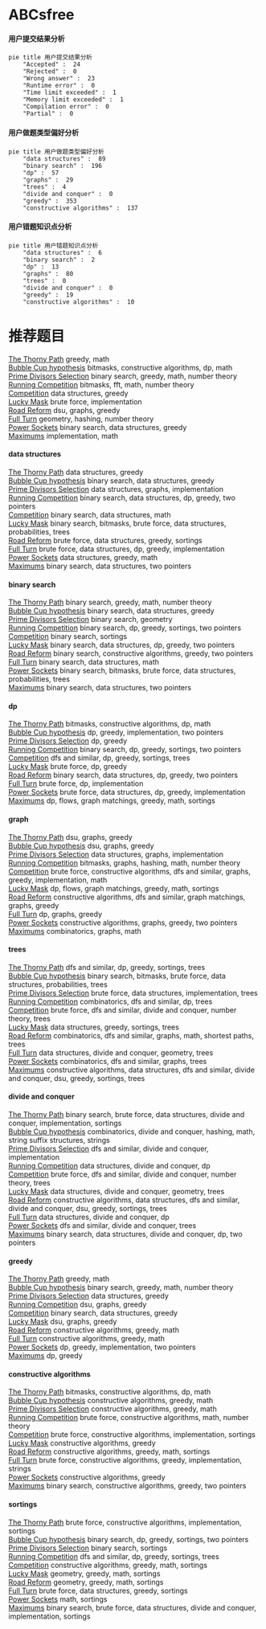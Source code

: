 # ABCsfree
<!-- tabs:start -->
#### **用户提交结果分析**

```mermaid
pie title 用户提交结果分析
    "Accepted" :  24
    "Rejected" :  0
    "Wrong answer" :  23
    "Runtime error" :  0
    "Time limit exceeded" :  1
    "Memory limit exceeded" :  1
    "Compilation error" :  0
    "Partial" :  0
```
#### **用户做题类型偏好分析**

```mermaid
pie title 用户做题类型偏好分析
    "data structures" :  89
    "binary search" :  196
    "dp" :  57
    "graphs" :  29
    "trees" :  4
    "divide and conquer" :  0
    "greedy" :  353
    "constructive algorithms" :  137
```
#### **用户错题知识点分析**

```mermaid
pie title 用户错题知识点分析
    "data structures" :  6
    "binary search" :  2
    "dp" :  13
    "graphs" :  80
    "trees" :  0
    "divide and conquer" :  0
    "greedy" :  19
    "constructive algorithms" :  10
```
<!-- tabs:end -->
# 推荐题目
[The Thorny Path](https://codeforces.com/contest/1464/problem/D)		greedy,
                        math		  
[Bubble Cup hypothesis](https://codeforces.com/contest/1424/problem/I)		bitmasks,
                        constructive algorithms,
                        dp,
                        math		  
[Prime Divisors Selection](http://codeforces.com/problemset/problem/1468/L)		binary search,
                        greedy,
                        math,
                        number theory		  
[Running Competition](http://codeforces.com/problemset/problem/1398/G)		bitmasks,
                        fft,
                        math,
                        number theory		  
[Competition](http://codeforces.com/problemset/problem/144/E)		data structures,
                        greedy		  
[Lucky Mask](http://codeforces.com/problemset/problem/146/B)		brute force,
                        implementation		  
[Road Reform](http://codeforces.com/problemset/problem/1468/J)		dsu,
                        graphs,
                        greedy		  
[Full Turn](http://codeforces.com/problemset/problem/1468/F)		geometry,
                        hashing,
                        number theory		  
[Power Sockets](http://codeforces.com/problemset/problem/1469/F)		binary search,
                        data structures,
                        greedy		  
[Maximums](http://codeforces.com/problemset/problem/1326/B)		implementation,
                        math		  
<!-- tabs:start -->
#### **data structures**
[The Thorny Path](http://codeforces.com/problemset/problem/144/E)		data structures,
                        greedy		  
[Bubble Cup hypothesis](http://codeforces.com/problemset/problem/1469/F)		binary search,
                        data structures,
                        greedy		  
[Prime Divisors Selection](http://codeforces.com/problemset/problem/1468/M)		data structures,
                        graphs,
                        implementation		  
[Running Competition](http://codeforces.com/problemset/problem/1492/C)		binary search,
                        data structures,
                        dp,
                        greedy,
                        two pointers		  
[Competition](http://codeforces.com/problemset/problem/1490/G)		binary search,
                        data structures,
                        math		  
[Lucky Mask](http://codeforces.com/problemset/problem/1479/D)		binary search,
                        bitmasks,
                        brute force,
                        data structures,
                        probabilities,
                        trees		  
[Road Reform](http://codeforces.com/problemset/problem/1497/A)		brute force,
                        data structures,
                        greedy,
                        sortings		  
[Full Turn](http://codeforces.com/problemset/problem/1491/C)		brute force,
                        data structures,
                        dp,
                        greedy,
                        implementation		  
[Power Sockets](http://codeforces.com/problemset/problem/1492/B)		data structures,
                        greedy,
                        math		  
[Maximums](http://codeforces.com/problemset/problem/1436/E)		binary search,
                        data structures,
                        two pointers		  
#### **binary search**
[The Thorny Path](http://codeforces.com/problemset/problem/1468/L)		binary search,
                        greedy,
                        math,
                        number theory		  
[Bubble Cup hypothesis](http://codeforces.com/problemset/problem/1469/F)		binary search,
                        data structures,
                        greedy		  
[Prime Divisors Selection](http://codeforces.com/problemset/problem/1468/G)		binary search,
                        geometry		  
[Running Competition](http://codeforces.com/problemset/problem/1470/A)		binary search,
                        dp,
                        greedy,
                        sortings,
                        two pointers		  
[Competition](http://codeforces.com/problemset/problem/1468/D)		binary search,
                        sortings		  
[Lucky Mask](http://codeforces.com/problemset/problem/1492/C)		binary search,
                        data structures,
                        dp,
                        greedy,
                        two pointers		  
[Road Reform](http://codeforces.com/problemset/problem/1463/D)		binary search,
                        constructive algorithms,
                        greedy,
                        two pointers		  
[Full Turn](http://codeforces.com/problemset/problem/1490/G)		binary search,
                        data structures,
                        math		  
[Power Sockets](http://codeforces.com/problemset/problem/1479/D)		binary search,
                        bitmasks,
                        brute force,
                        data structures,
                        probabilities,
                        trees		  
[Maximums](http://codeforces.com/problemset/problem/1436/E)		binary search,
                        data structures,
                        two pointers		  
#### **dp**
[The Thorny Path](https://codeforces.com/contest/1424/problem/I)		bitmasks,
                        constructive algorithms,
                        dp,
                        math		  
[Bubble Cup hypothesis](http://codeforces.com/problemset/problem/1469/C)		dp,
                        greedy,
                        implementation,
                        two pointers		  
[Prime Divisors Selection](http://codeforces.com/problemset/problem/1469/B)		dp,
                        greedy		  
[Running Competition](http://codeforces.com/problemset/problem/1470/A)		binary search,
                        dp,
                        greedy,
                        sortings,
                        two pointers		  
[Competition](https://codeforces.com/contest/1337/problem/C)		dfs and similar,
                        dp,
                        greedy,
                        sortings,
                        trees		  
[Lucky Mask](http://codeforces.com/problemset/problem/1353/E)		brute force,
                        dp,
                        greedy		  
[Road Reform](http://codeforces.com/problemset/problem/1492/C)		binary search,
                        data structures,
                        dp,
                        greedy,
                        two pointers		  
[Full Turn](https://codeforces.com/contest/1457/problem/C)		brute force,
                        dp,
                        implementation		  
[Power Sockets](http://codeforces.com/problemset/problem/1491/C)		brute force,
                        data structures,
                        dp,
                        greedy,
                        implementation		  
[Maximums](http://codeforces.com/problemset/problem/1437/C)		dp,
                        flows,
                        graph matchings,
                        greedy,
                        math,
                        sortings		  
#### **graph**
[The Thorny Path](http://codeforces.com/problemset/problem/1468/J)		dsu,
                        graphs,
                        greedy		  
[Bubble Cup hypothesis](http://codeforces.com/problemset/problem/1095/F)		dsu,
                        graphs,
                        greedy		  
[Prime Divisors Selection](http://codeforces.com/problemset/problem/1468/M)		data structures,
                        graphs,
                        implementation		  
[Running Competition](http://codeforces.com/problemset/problem/1470/B)		bitmasks,
                        graphs,
                        hashing,
                        math,
                        number theory		  
[Competition](http://codeforces.com/problemset/problem/1487/C)		brute force,
                        constructive algorithms,
                        dfs and similar,
                        graphs,
                        greedy,
                        implementation,
                        math		  
[Lucky Mask](http://codeforces.com/problemset/problem/1437/C)		dp,
                        flows,
                        graph matchings,
                        greedy,
                        math,
                        sortings		  
[Road Reform](http://codeforces.com/problemset/problem/1470/D)		constructive algorithms,
                        dfs and similar,
                        graph matchings,
                        graphs,
                        greedy		  
[Full Turn](http://codeforces.com/problemset/problem/1476/C)		dp,
                        graphs,
                        greedy		  
[Power Sockets](http://codeforces.com/problemset/problem/1304/D)		constructive algorithms,
                        graphs,
                        greedy,
                        two pointers		  
[Maximums](http://codeforces.com/problemset/problem/1475/C)		combinatorics,
                        graphs,
                        math		  
#### **trees**
[The Thorny Path](https://codeforces.com/contest/1337/problem/C)		dfs and similar,
                        dp,
                        greedy,
                        sortings,
                        trees		  
[Bubble Cup hypothesis](http://codeforces.com/problemset/problem/1479/D)		binary search,
                        bitmasks,
                        brute force,
                        data structures,
                        probabilities,
                        trees		  
[Prime Divisors Selection](http://codeforces.com/problemset/problem/1511/C)		brute force,
                        data structures,
                        implementation,
                        trees		  
[Running Competition](http://codeforces.com/problemset/problem/1499/F)		combinatorics,
                        dfs and similar,
                        dp,
                        trees		  
[Competition](http://codeforces.com/problemset/problem/1491/E)		brute force,
                        dfs and similar,
                        divide and conquer,
                        number theory,
                        trees		  
[Lucky Mask](http://codeforces.com/problemset/problem/1466/D)		data structures,
                        greedy,
                        sortings,
                        trees		  
[Road Reform](http://codeforces.com/problemset/problem/1495/D)		combinatorics,
                        dfs and similar,
                        graphs,
                        math,
                        shortest paths,
                        trees		  
[Full Turn](http://codeforces.com/problemset/problem/1303/G)		data structures,
                        divide and conquer,
                        geometry,
                        trees		  
[Power Sockets](http://codeforces.com/problemset/problem/1454/E)		combinatorics,
                        dfs and similar,
                        graphs,
                        trees		  
[Maximums](http://codeforces.com/problemset/problem/1494/D)		constructive algorithms,
                        data structures,
                        dfs and similar,
                        divide and conquer,
                        dsu,
                        greedy,
                        sortings,
                        trees		  
#### **divide and conquer**
[The Thorny Path](http://codeforces.com/problemset/problem/1461/D)		binary search,
                        brute force,
                        data structures,
                        divide and conquer,
                        implementation,
                        sortings		  
[Bubble Cup hypothesis](http://codeforces.com/problemset/problem/1466/G)		combinatorics,
                        divide and conquer,
                        hashing,
                        math,
                        string suffix structures,
                        strings		  
[Prime Divisors Selection](http://codeforces.com/problemset/problem/1490/D)		dfs and similar,
                        divide and conquer,
                        implementation		  
[Running Competition](https://codeforces.com/contest/1483/problem/C)		data structures,
                        divide and conquer,
                        dp		  
[Competition](http://codeforces.com/problemset/problem/1491/E)		brute force,
                        dfs and similar,
                        divide and conquer,
                        number theory,
                        trees		  
[Lucky Mask](http://codeforces.com/problemset/problem/1303/G)		data structures,
                        divide and conquer,
                        geometry,
                        trees		  
[Road Reform](http://codeforces.com/problemset/problem/1494/D)		constructive algorithms,
                        data structures,
                        dfs and similar,
                        divide and conquer,
                        dsu,
                        greedy,
                        sortings,
                        trees		  
[Full Turn](http://codeforces.com/problemset/problem/1482/E)		data structures,
                        divide and conquer,
                        dp		  
[Power Sockets](http://codeforces.com/problemset/problem/566/C)		dfs and similar,
                        divide and conquer,
                        trees		  
[Maximums](http://codeforces.com/problemset/problem/1428/F)		binary search,
                        data structures,
                        divide and conquer,
                        dp,
                        two pointers		  
#### **greedy**
[The Thorny Path](https://codeforces.com/contest/1464/problem/D)		greedy,
                        math		  
[Bubble Cup hypothesis](http://codeforces.com/problemset/problem/1468/L)		binary search,
                        greedy,
                        math,
                        number theory		  
[Prime Divisors Selection](http://codeforces.com/problemset/problem/144/E)		data structures,
                        greedy		  
[Running Competition](http://codeforces.com/problemset/problem/1468/J)		dsu,
                        graphs,
                        greedy		  
[Competition](http://codeforces.com/problemset/problem/1469/F)		binary search,
                        data structures,
                        greedy		  
[Lucky Mask](http://codeforces.com/problemset/problem/1095/F)		dsu,
                        graphs,
                        greedy		  
[Road Reform](http://codeforces.com/problemset/problem/1468/H)		constructive algorithms,
                        greedy,
                        math		  
[Full Turn](http://codeforces.com/problemset/problem/1360/G)		constructive algorithms,
                        greedy,
                        math		  
[Power Sockets](http://codeforces.com/problemset/problem/1469/C)		dp,
                        greedy,
                        implementation,
                        two pointers		  
[Maximums](http://codeforces.com/problemset/problem/1469/B)		dp,
                        greedy		  
#### **constructive algorithms**
[The Thorny Path](https://codeforces.com/contest/1424/problem/I)		bitmasks,
                        constructive algorithms,
                        dp,
                        math		  
[Bubble Cup hypothesis](http://codeforces.com/problemset/problem/1468/H)		constructive algorithms,
                        greedy,
                        math		  
[Prime Divisors Selection](http://codeforces.com/problemset/problem/1360/G)		constructive algorithms,
                        greedy,
                        math		  
[Running Competition](http://codeforces.com/problemset/problem/1469/D)		brute force,
                        constructive algorithms,
                        math,
                        number theory		  
[Competition](http://codeforces.com/problemset/problem/1374/F)		brute force,
                        constructive algorithms,
                        implementation,
                        sortings		  
[Lucky Mask](http://codeforces.com/problemset/problem/1469/A)		constructive algorithms,
                        greedy		  
[Road Reform](http://codeforces.com/problemset/problem/1393/C)		constructive algorithms,
                        greedy,
                        math,
                        sortings		  
[Full Turn](http://codeforces.com/problemset/problem/1304/B)		brute force,
                        constructive algorithms,
                        greedy,
                        implementation,
                        strings		  
[Power Sockets](http://codeforces.com/problemset/problem/1493/A)		constructive algorithms,
                        greedy		  
[Maximums](http://codeforces.com/problemset/problem/1463/D)		binary search,
                        constructive algorithms,
                        greedy,
                        two pointers		  
#### **sortings**
[The Thorny Path](http://codeforces.com/problemset/problem/1374/F)		brute force,
                        constructive algorithms,
                        implementation,
                        sortings		  
[Bubble Cup hypothesis](http://codeforces.com/problemset/problem/1470/A)		binary search,
                        dp,
                        greedy,
                        sortings,
                        two pointers		  
[Prime Divisors Selection](http://codeforces.com/problemset/problem/1468/D)		binary search,
                        sortings		  
[Running Competition](https://codeforces.com/contest/1337/problem/C)		dfs and similar,
                        dp,
                        greedy,
                        sortings,
                        trees		  
[Competition](http://codeforces.com/problemset/problem/1393/C)		constructive algorithms,
                        greedy,
                        math,
                        sortings		  
[Lucky Mask](https://codeforces.com/contest/1496/problem/C)		geometry,
                        greedy,
                        math,
                        sortings		  
[Road Reform](http://codeforces.com/problemset/problem/1495/A)		geometry,
                        greedy,
                        math,
                        sortings		  
[Full Turn](http://codeforces.com/problemset/problem/1497/A)		brute force,
                        data structures,
                        greedy,
                        sortings		  
[Power Sockets](http://codeforces.com/problemset/problem/1427/A)		math,
                        sortings		  
[Maximums](http://codeforces.com/problemset/problem/1461/D)		binary search,
                        brute force,
                        data structures,
                        divide and conquer,
                        implementation,
                        sortings		  
<!-- tabs:end -->
